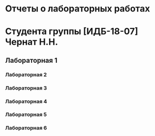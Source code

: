 # Отчеты о лабораторных работах
# Студента группы [ИДБ-18-07] Чернат Н.Н.

## Лабораторная 1



### Лабораторная 2

### Лабораторная 3

### Лабораторная 4

### Лабораторная 5

### Лабораторная 6

